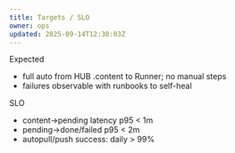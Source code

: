 ```yaml
---
title: Targets / SLO
owner: ops
updated: 2025-09-14T12:30:03Z
---
```

Expected
- full auto from HUB .content to Runner; no manual steps
- failures observable with runbooks to self-heal

SLO
- content->pending latency p95 < 1m
- pending->done/failed p95 < 2m
- autopull/push success: daily > 99%

